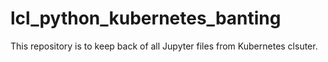 # lcl_python_kubernetes_banting
This repository is to keep back of all Jupyter files from Kubernetes clsuter.
